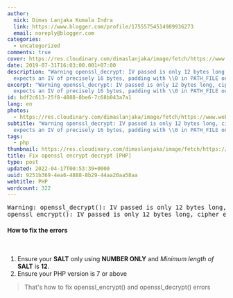 ```yaml
---
author:
  nick: Dimas Lanjaka Kumala Indra
  link: https://www.blogger.com/profile/17555754514989936273
  email: noreply@blogger.com
categories:
  - uncategorized
comments: true
cover: https://res.cloudinary.com/dimaslanjaka/image/fetch/https://www.webmanajemen.com/assets/img/phpjs.svg?.png
date: 2019-07-31T16:03:00.001+07:00
description: "Warning openssl_decrypt: IV passed is only 12 bytes long, cipher
  expects an IV of precisely 16 bytes, padding with \\0 in PATH_FILE on"
excerpt: "Warning openssl_decrypt: IV passed is only 12 bytes long, cipher
  expects an IV of precisely 16 bytes, padding with \\0 in PATH_FILE on"
id: bdf2c613-25f8-4888-8be6-7c68b043a7a1
lang: en
photos:
  - https://res.cloudinary.com/dimaslanjaka/image/fetch/https://www.webmanajemen.com/assets/img/phpjs.svg?.png
subtitle: "Warning openssl_decrypt: IV passed is only 12 bytes long, cipher
  expects an IV of precisely 16 bytes, padding with \\0 in PATH_FILE on"
tags:
  - php
thumbnail: https://res.cloudinary.com/dimaslanjaka/image/fetch/https://www.webmanajemen.com/assets/img/phpjs.svg?.png
title: Fix openssl encrypt decrypt [PHP]
type: post
updated: 2022-04-17T00:53:39+0000
uuid: 9251b369-4ea6-4888-8b29-44aa20aa58aa
webtitle: PHP
wordcount: 322
---
```


<div dir="ltr">
<pre>Warning: openssl_decrypt(): IV passed is only 12 bytes long, cipher expects an IV of precisely 16 bytes, padding with \0 in PATH_FILE on line LINE_N<br />openssl_encrypt(): IV passed is only 12 bytes long, cipher expects an IV of precisely 16 bytes, padding with \0 in PATH_FILE on line LINE_N</pre>
<h4>How to fix the errors</h4>
<br />
<ol>
<li>Ensure your <strong>SALT</strong>&nbsp;only using <strong>NUMBER ONLY</strong>&nbsp;and <em>Minimum length of </em><strong>SALT</strong>&nbsp;is <strong>12</strong>.</li>
<li>Ensure your PHP version is 7 or above</li>
</ol>
<blockquote>That's how to fix openssl_encrypt() and openssl_decrypt() errors</blockquote>
</div>
<p><img src="https://res.cloudinary.com/dimaslanjaka/image/fetch/https://www.webmanajemen.com/assets/img/phpjs.svg?.png" alt="" /></p>
